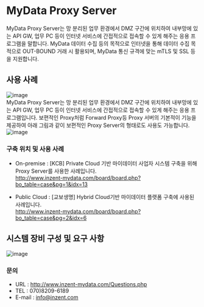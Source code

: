 # MyData Proxy Server
MyData Proxy Server는 망 분리된 업무 환경에서 DMZ 구간에 위치하여 내부망에 있는 API GW, 업무 PC 등이 인터넷 서비스에 간접적으로 접속할 수 있게 해주는 응용 프로그램을 말합니다. MyData 데이터 수집 등의 목적으로 인터넷을 통해 데이터 수집 목적으로 OUT-BOUND 거래 시 활용되며, MyData 통신 규격에 맞는 mTLS 및 SSL 등을 지원합니다.

## 사용 사례
![image](https://user-images.githubusercontent.com/110973169/185040569-fa453fbd-05b1-4452-81df-4e3409930948.png)<br>
MyData Proxy Server는 망 분리된 업무 환경에서 DMZ 구간에 위치하여 내부망에 있는 API GW, 업무 PC 등이 인터넷 서비스에 간접적으로 접속할 수 있게 해주는 응용 프로그램입니다. 보편적인 Proxy처럼 Forward Proxy등 Proxy 서버의 기본적이 기능을 제공하여 아래 그림과 같이 보편적인 Proxy Server의 형태로도 사용도 가능합니다.
![image](https://user-images.githubusercontent.com/110973169/185040600-27ed5c46-4e93-459f-aa75-1c829f8a6798.png)
### 구축 위치 및 사용 사례
* On-premise :	[KCB] Private Cloud 기반 마이데이터 사업자 시스템 구축을 위해 Proxy Server를 사용한 사례입니다.  
http://www.inzent-mydata.com/board/board.php?bo_table=case&pg=1&idx=13

* Public Cloud :	[교보생명] Hybrid Cloud기반 마이데이터 플랫폼 구축에 사용된 사례입니다.<br>
http://www.inzent-mydata.com/board/board.php?bo_table=case&pg=2&idx=6


## 시스템 장비 구성 및 요구 사항
![image](https://user-images.githubusercontent.com/110973169/185041122-7eb74f4d-7e86-4a2d-bec0-acd626857d06.png)

### 문의
*  URL : http://www.inzent-mydata.com/Questions.php
*  TEL : 070)8209-6189
*  E-mail : info@inzent.com
